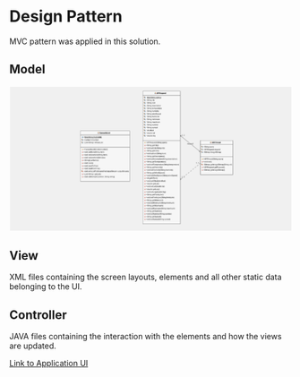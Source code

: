 # Design Pattern

MVC pattern was applied in this solution.

## Model

![UML Model](img/model_uml.png)

## View

XML files containing the screen layouts, elements and all other static data belonging to the UI.

## Controller

JAVA files containing the interaction with the elements and how the views are updated.

[Link to Application UI](application_ui.md)